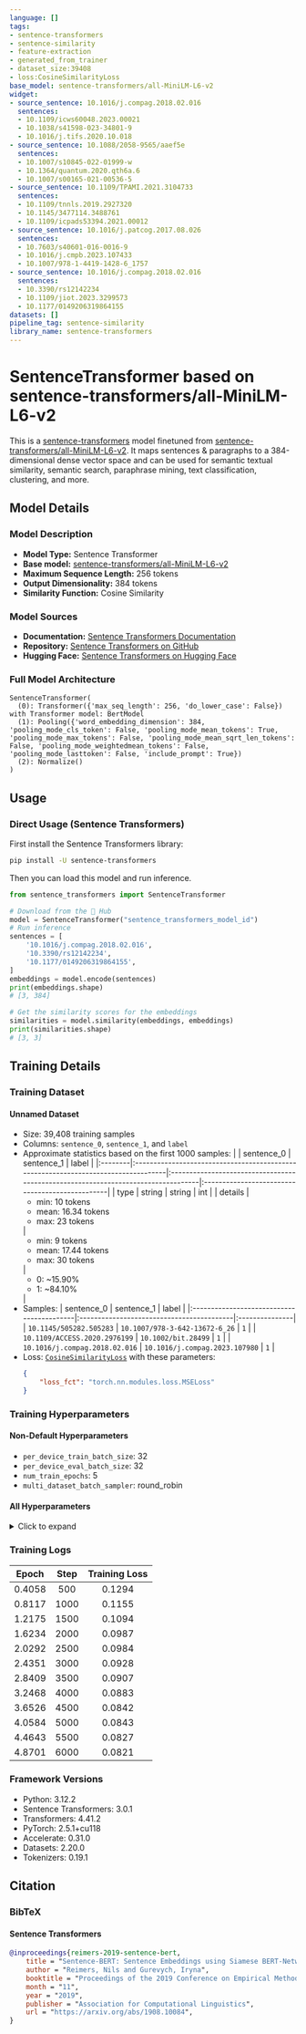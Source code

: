 ```yaml
---
language: []
tags:
- sentence-transformers
- sentence-similarity
- feature-extraction
- generated_from_trainer
- dataset_size:39408
- loss:CosineSimilarityLoss
base_model: sentence-transformers/all-MiniLM-L6-v2
widget:
- source_sentence: 10.1016/j.compag.2018.02.016
  sentences:
  - 10.1109/icws60048.2023.00021
  - 10.1038/s41598-023-34801-9
  - 10.1016/j.tifs.2020.10.018
- source_sentence: 10.1088/2058-9565/aaef5e
  sentences:
  - 10.1007/s10845-022-01999-w
  - 10.1364/quantum.2020.qth6a.6
  - 10.1007/s00165-021-00536-5
- source_sentence: 10.1109/TPAMI.2021.3104733
  sentences:
  - 10.1109/tnnls.2019.2927320
  - 10.1145/3477114.3488761
  - 10.1109/icpads53394.2021.00012
- source_sentence: 10.1016/j.patcog.2017.08.026
  sentences:
  - 10.7603/s40601-016-0016-9
  - 10.1016/j.cmpb.2023.107433
  - 10.1007/978-1-4419-1428-6_1757
- source_sentence: 10.1016/j.compag.2018.02.016
  sentences:
  - 10.3390/rs12142234
  - 10.1109/jiot.2023.3299573
  - 10.1177/0149206319864155
datasets: []
pipeline_tag: sentence-similarity
library_name: sentence-transformers
---
```


# SentenceTransformer based on sentence-transformers/all-MiniLM-L6-v2

This is a [sentence-transformers](https://www.SBERT.net) model finetuned from [sentence-transformers/all-MiniLM-L6-v2](https://huggingface.co/sentence-transformers/all-MiniLM-L6-v2). It maps sentences & paragraphs to a 384-dimensional dense vector space and can be used for semantic textual similarity, semantic search, paraphrase mining, text classification, clustering, and more.

## Model Details

### Model Description
- **Model Type:** Sentence Transformer
- **Base model:** [sentence-transformers/all-MiniLM-L6-v2](https://huggingface.co/sentence-transformers/all-MiniLM-L6-v2) <!-- at revision fa97f6e7cb1a59073dff9e6b13e2715cf7475ac9 -->
- **Maximum Sequence Length:** 256 tokens
- **Output Dimensionality:** 384 tokens
- **Similarity Function:** Cosine Similarity
<!-- - **Training Dataset:** Unknown -->
<!-- - **Language:** Unknown -->
<!-- - **License:** Unknown -->

### Model Sources

- **Documentation:** [Sentence Transformers Documentation](https://sbert.net)
- **Repository:** [Sentence Transformers on GitHub](https://github.com/UKPLab/sentence-transformers)
- **Hugging Face:** [Sentence Transformers on Hugging Face](https://huggingface.co/models?library=sentence-transformers)

### Full Model Architecture

```
SentenceTransformer(
  (0): Transformer({'max_seq_length': 256, 'do_lower_case': False}) with Transformer model: BertModel 
  (1): Pooling({'word_embedding_dimension': 384, 'pooling_mode_cls_token': False, 'pooling_mode_mean_tokens': True, 'pooling_mode_max_tokens': False, 'pooling_mode_mean_sqrt_len_tokens': False, 'pooling_mode_weightedmean_tokens': False, 'pooling_mode_lasttoken': False, 'include_prompt': True})
  (2): Normalize()
)
```

## Usage

### Direct Usage (Sentence Transformers)

First install the Sentence Transformers library:

```bash
pip install -U sentence-transformers
```

Then you can load this model and run inference.
```python
from sentence_transformers import SentenceTransformer

# Download from the 🤗 Hub
model = SentenceTransformer("sentence_transformers_model_id")
# Run inference
sentences = [
    '10.1016/j.compag.2018.02.016',
    '10.3390/rs12142234',
    '10.1177/0149206319864155',
]
embeddings = model.encode(sentences)
print(embeddings.shape)
# [3, 384]

# Get the similarity scores for the embeddings
similarities = model.similarity(embeddings, embeddings)
print(similarities.shape)
# [3, 3]
```

<!--
### Direct Usage (Transformers)

<details><summary>Click to see the direct usage in Transformers</summary>

</details>
-->

<!--
### Downstream Usage (Sentence Transformers)

You can finetune this model on your own dataset.

<details><summary>Click to expand</summary>

</details>
-->

<!--
### Out-of-Scope Use

*List how the model may foreseeably be misused and address what users ought not to do with the model.*
-->

<!--
## Bias, Risks and Limitations

*What are the known or foreseeable issues stemming from this model? You could also flag here known failure cases or weaknesses of the model.*
-->

<!--
### Recommendations

*What are recommendations with respect to the foreseeable issues? For example, filtering explicit content.*
-->

## Training Details

### Training Dataset

#### Unnamed Dataset


* Size: 39,408 training samples
* Columns: <code>sentence_0</code>, <code>sentence_1</code>, and <code>label</code>
* Approximate statistics based on the first 1000 samples:
  |         | sentence_0                                                                         | sentence_1                                                                        | label                                           |
  |:--------|:-----------------------------------------------------------------------------------|:----------------------------------------------------------------------------------|:------------------------------------------------|
  | type    | string                                                                             | string                                                                            | int                                             |
  | details | <ul><li>min: 10 tokens</li><li>mean: 16.34 tokens</li><li>max: 23 tokens</li></ul> | <ul><li>min: 9 tokens</li><li>mean: 17.44 tokens</li><li>max: 30 tokens</li></ul> | <ul><li>0: ~15.90%</li><li>1: ~84.10%</li></ul> |
* Samples:
  | sentence_0                                | sentence_1                                | label          |
  |:------------------------------------------|:------------------------------------------|:---------------|
  | <code>10.1145/505282.505283</code>        | <code>10.1007/978-3-642-13672-6_26</code> | <code>1</code> |
  | <code>10.1109/ACCESS.2020.2976199</code>  | <code>10.1002/bit.28499</code>            | <code>1</code> |
  | <code>10.1016/j.compag.2018.02.016</code> | <code>10.1016/j.compag.2023.107980</code> | <code>1</code> |
* Loss: [<code>CosineSimilarityLoss</code>](https://sbert.net/docs/package_reference/sentence_transformer/losses.html#cosinesimilarityloss) with these parameters:
  ```json
  {
      "loss_fct": "torch.nn.modules.loss.MSELoss"
  }
  ```

### Training Hyperparameters
#### Non-Default Hyperparameters

- `per_device_train_batch_size`: 32
- `per_device_eval_batch_size`: 32
- `num_train_epochs`: 5
- `multi_dataset_batch_sampler`: round_robin

#### All Hyperparameters
<details><summary>Click to expand</summary>

- `overwrite_output_dir`: False
- `do_predict`: False
- `eval_strategy`: no
- `prediction_loss_only`: True
- `per_device_train_batch_size`: 32
- `per_device_eval_batch_size`: 32
- `per_gpu_train_batch_size`: None
- `per_gpu_eval_batch_size`: None
- `gradient_accumulation_steps`: 1
- `eval_accumulation_steps`: None
- `learning_rate`: 5e-05
- `weight_decay`: 0.0
- `adam_beta1`: 0.9
- `adam_beta2`: 0.999
- `adam_epsilon`: 1e-08
- `max_grad_norm`: 1
- `num_train_epochs`: 5
- `max_steps`: -1
- `lr_scheduler_type`: linear
- `lr_scheduler_kwargs`: {}
- `warmup_ratio`: 0.0
- `warmup_steps`: 0
- `log_level`: passive
- `log_level_replica`: warning
- `log_on_each_node`: True
- `logging_nan_inf_filter`: True
- `save_safetensors`: True
- `save_on_each_node`: False
- `save_only_model`: False
- `restore_callback_states_from_checkpoint`: False
- `no_cuda`: False
- `use_cpu`: False
- `use_mps_device`: False
- `seed`: 42
- `data_seed`: None
- `jit_mode_eval`: False
- `use_ipex`: False
- `bf16`: False
- `fp16`: False
- `fp16_opt_level`: O1
- `half_precision_backend`: auto
- `bf16_full_eval`: False
- `fp16_full_eval`: False
- `tf32`: None
- `local_rank`: 0
- `ddp_backend`: None
- `tpu_num_cores`: None
- `tpu_metrics_debug`: False
- `debug`: []
- `dataloader_drop_last`: False
- `dataloader_num_workers`: 0
- `dataloader_prefetch_factor`: None
- `past_index`: -1
- `disable_tqdm`: False
- `remove_unused_columns`: True
- `label_names`: None
- `load_best_model_at_end`: False
- `ignore_data_skip`: False
- `fsdp`: []
- `fsdp_min_num_params`: 0
- `fsdp_config`: {'min_num_params': 0, 'xla': False, 'xla_fsdp_v2': False, 'xla_fsdp_grad_ckpt': False}
- `fsdp_transformer_layer_cls_to_wrap`: None
- `accelerator_config`: {'split_batches': False, 'dispatch_batches': None, 'even_batches': True, 'use_seedable_sampler': True, 'non_blocking': False, 'gradient_accumulation_kwargs': None}
- `deepspeed`: None
- `label_smoothing_factor`: 0.0
- `optim`: adamw_torch
- `optim_args`: None
- `adafactor`: False
- `group_by_length`: False
- `length_column_name`: length
- `ddp_find_unused_parameters`: None
- `ddp_bucket_cap_mb`: None
- `ddp_broadcast_buffers`: False
- `dataloader_pin_memory`: True
- `dataloader_persistent_workers`: False
- `skip_memory_metrics`: True
- `use_legacy_prediction_loop`: False
- `push_to_hub`: False
- `resume_from_checkpoint`: None
- `hub_model_id`: None
- `hub_strategy`: every_save
- `hub_private_repo`: False
- `hub_always_push`: False
- `gradient_checkpointing`: False
- `gradient_checkpointing_kwargs`: None
- `include_inputs_for_metrics`: False
- `eval_do_concat_batches`: True
- `fp16_backend`: auto
- `push_to_hub_model_id`: None
- `push_to_hub_organization`: None
- `mp_parameters`: 
- `auto_find_batch_size`: False
- `full_determinism`: False
- `torchdynamo`: None
- `ray_scope`: last
- `ddp_timeout`: 1800
- `torch_compile`: False
- `torch_compile_backend`: None
- `torch_compile_mode`: None
- `dispatch_batches`: None
- `split_batches`: None
- `include_tokens_per_second`: False
- `include_num_input_tokens_seen`: False
- `neftune_noise_alpha`: None
- `optim_target_modules`: None
- `batch_eval_metrics`: False
- `batch_sampler`: batch_sampler
- `multi_dataset_batch_sampler`: round_robin

</details>

### Training Logs
| Epoch  | Step | Training Loss |
|:------:|:----:|:-------------:|
| 0.4058 | 500  | 0.1294        |
| 0.8117 | 1000 | 0.1155        |
| 1.2175 | 1500 | 0.1094        |
| 1.6234 | 2000 | 0.0987        |
| 2.0292 | 2500 | 0.0984        |
| 2.4351 | 3000 | 0.0928        |
| 2.8409 | 3500 | 0.0907        |
| 3.2468 | 4000 | 0.0883        |
| 3.6526 | 4500 | 0.0842        |
| 4.0584 | 5000 | 0.0843        |
| 4.4643 | 5500 | 0.0827        |
| 4.8701 | 6000 | 0.0821        |


### Framework Versions
- Python: 3.12.2
- Sentence Transformers: 3.0.1
- Transformers: 4.41.2
- PyTorch: 2.5.1+cu118
- Accelerate: 0.31.0
- Datasets: 2.20.0
- Tokenizers: 0.19.1

## Citation

### BibTeX

#### Sentence Transformers
```bibtex
@inproceedings{reimers-2019-sentence-bert,
    title = "Sentence-BERT: Sentence Embeddings using Siamese BERT-Networks",
    author = "Reimers, Nils and Gurevych, Iryna",
    booktitle = "Proceedings of the 2019 Conference on Empirical Methods in Natural Language Processing",
    month = "11",
    year = "2019",
    publisher = "Association for Computational Linguistics",
    url = "https://arxiv.org/abs/1908.10084",
}
```

<!--
## Glossary

*Clearly define terms in order to be accessible across audiences.*
-->

<!--
## Model Card Authors

*Lists the people who create the model card, providing recognition and accountability for the detailed work that goes into its construction.*
-->

<!--
## Model Card Contact

*Provides a way for people who have updates to the Model Card, suggestions, or questions, to contact the Model Card authors.*
-->